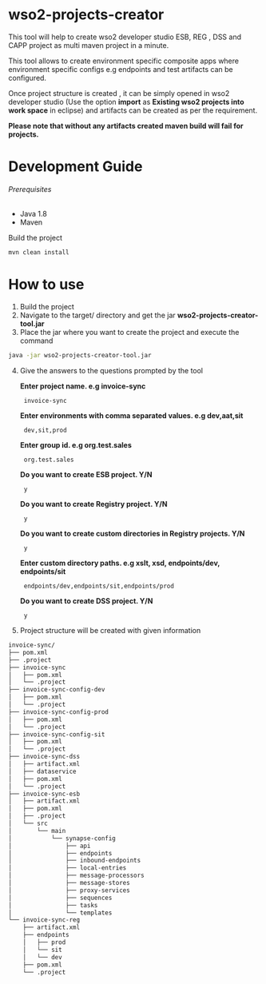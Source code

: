 # wso2-projects-creator

This tool will help to create wso2 developer studio ESB, REG , DSS and CAPP project as multi maven
project in a minute.

This tool allows to create environment specific composite apps where environment specific configs
e.g endpoints and test artifacts can be configured.

Once project structure is created , it can be simply opened in wso2 developer studio (Use the option **import** as 
**Existing wso2 projects into work space** in eclipse) and artifacts can be created as per the requirement.

**Please note that without any artifacts created maven build will fail for projects.**


# Development Guide
###### Prerequisites
* Java 1.8
* Maven  

Build the project
```sh
mvn clean install
```

# How to use

1. Build the project
2. Navigate to the target/ directory and get the jar **wso2-projects-creator-tool.jar**
3. Place the jar where you want to create the project and execute the command


```sh
java -jar wso2-projects-creator-tool.jar 
```

4. Give the answers to the questions prompted by the tool

    **Enter project name. e.g invoice-sync**
    
        invoice-sync
    
    **Enter environments with comma separated values. e.g dev,aat,sit**
    
        dev,sit,prod
   
    **Enter group id. e.g org.test.sales**
    
        org.test.sales
   
    **Do you want to create ESB project. Y/N**
    
        y
    
    **Do you want to create Registry project. Y/N**
    
        y
    
    **Do you want to create custom directories in Registry projects. Y/N**
    
        y

    **Enter custom directory paths. e.g xslt, xsd, endpoints/dev, endpoints/sit**

        endpoints/dev,endpoints/sit,endpoints/prod

    **Do you want to create DSS project. Y/N**
    
        y
    

5. Project structure will be created with given information

```sh
invoice-sync/
├── pom.xml
├── .project
├── invoice-sync
│   ├── pom.xml
│   └── .project
├── invoice-sync-config-dev
│   ├── pom.xml
│   └── .project
├── invoice-sync-config-prod
│   ├── pom.xml
│   └── .project
├── invoice-sync-config-sit
│   ├── pom.xml
│   └── .project
├── invoice-sync-dss
│   ├── artifact.xml
│   ├── dataservice
│   ├── pom.xml
│   └── .project
├── invoice-sync-esb
│   ├── artifact.xml
│   ├── pom.xml
│   ├── .project
│   └── src
│       └── main
│           └── synapse-config
│               ├── api
│               ├── endpoints
│               ├── inbound-endpoints
│               ├── local-entries
│               ├── message-processors
│               ├── message-stores
│               ├── proxy-services
│               ├── sequences
│               ├── tasks
│               └── templates
└── invoice-sync-reg
    ├── artifact.xml
    ├── endpoints
    │   ├── prod
    │   └── sit
    │   └── dev
    ├── pom.xml
    └── .project


```
